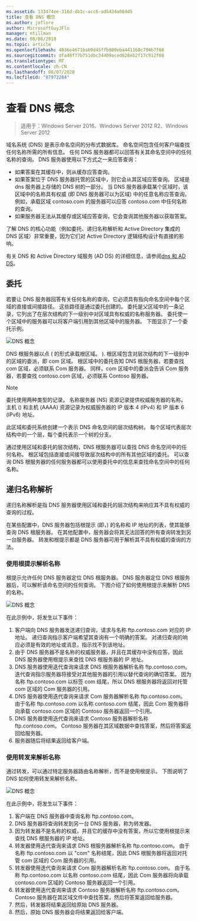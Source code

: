 ```yaml
---
ms.assetid: 133474ee-316d-4b1c-acc6-ad5434a064d5
title: 查看 DNS 概念
ms.author: joflore
author: MicrosoftGuyJFlo
manager: mtillman
ms.date: 08/08/2018
ms.topic: article
ms.openlocfilehash: 4036e4671bab9d45ffb000eba441160c794b7f68
ms.sourcegitcommit: dfa48f77b751dbc34409aced628eb2f17c912f08
ms.translationtype: MT
ms.contentlocale: zh-CN
ms.lasthandoff: 08/07/2020
ms.locfileid: "87972284"
---
```

# <a name="reviewing-dns-concepts"></a>查看 DNS 概念

>适用于：Windows Server 2016、Windows Server 2012 R2、Windows Server 2012

域名系统 (DNS) 是表示命名空间的分布式数据库。 命名空间包含任何客户端查找任何名称所需的所有信息。 任何 DNS 服务器都可以回答有关其命名空间中的任何名称的查询。 DNS 服务器使用以下方式之一来应答查询：

- 如果答案在其缓存中，则从缓存应答查询。
- 如果答案位于 DNS 服务器托管的区域中，则它会从其区域应答查询。 区域是 dns 服务器上存储的 DNS 树的一部分。 当 DNS 服务器承载某个区域时，该区域中的名称具有权威 (即 DNS 服务器可以为区域) 中的任意名称应答查询。 例如，承载区域 contoso.com 的服务器可以应答 contoso.com 中任何名称的查询。
- 如果服务器无法从其缓存或区域应答查询，它会查询其他服务器以获取答案。

了解 DNS 的核心功能（例如委托、递归名称解析和 Active Directory 集成的 DNS 区域）非常重要，因为它们对 Active Directory 逻辑结构设计有直接的影响。

有关 DNS 和 Active Directory 域服务 (AD DS) 的详细信息，请参阅[dns 和 AD DS](../../ad-ds/plan/DNS-and-AD-DS.md)。

## <a name="delegation"></a>委托

若要让 DNS 服务器回答有关任何名称的查询，它必须具有指向命名空间中每个区域的直接或间接路径。 这些路径是通过委托创建的。 委托是父区域中的一条记录，它列出了在层次结构的下一级别中对区域具有权威的名称服务器。 委托使一个区域中的服务器可以将客户端引用到其他区域中的服务器。 下图显示了一个委托示例。

![DNS 概念](../../media/Reviewing-DNS-Concepts/0c24b576-d41a-4e5d-ad3d-6be81e095835.gif)

DNS 根服务器以点 ( 的形式承载根区域。 ). 根区域包含对层次结构的下一级别中的区域的委派，即 com 区域。 根区域中的委托告知 DNS 根服务器，若要查找 com 区域，必须联系 Com 服务器。 同样，com 区域中的委派会告诉 Com 服务器，若要查找 contoso.com 区域，必须联系 Contoso 服务器。

> [!NOTE]
> 委托使用两种类型的记录。 名称服务器 (NS) 资源记录提供权威服务器的名称。 主机 () 和主机 (AAAA) 资源记录为权威服务器的 IP 版本 4 (IPv4) 和 IP 版本 6 (IPv6) 地址。

此区域和委托系统创建一个表示 DNS 命名空间的层次结构树。 每个区域代表层次结构中的一个层，每个委托表示一个树的分支。

通过使用区域和委托的层次结构，DNS 根服务器可以查找 DNS 命名空间中的任何名称。 根区域包括直接或间接导致层次结构中的所有其他区域的委托。 可以查询 DNS 根服务器的任何服务器都可以使用委托中的信息来查找命名空间中的任何名称。

## <a name="recursive-name-resolution"></a>递归名称解析

递归名称解析是指 DNS 服务器使用区域和委托的层次结构来响应其不具有权威的查询的过程。

在某些配置中，DNS 服务器包括根提示 (即，) 的名称和 IP 地址的列表，使其能够查询 DNS 根服务器。 在其他配置中，服务器会将其无法回答的所有查询转发到另一台服务器。 转发和根提示都是 DNS 服务器可用于解析其不具有权威的查询的方法。

### <a name="resolving-names-by-using-root-hints"></a>使用根提示解析名称

根提示允许任何 DNS 服务器定位 DNS 根服务器。 DNS 服务器定位 DNS 根服务器后，可以解析该命名空间的任何查询。 下图介绍了如何使用根提示来解析 DNS 的名称。

![DNS 概念](../../media/Reviewing-DNS-Concepts/1c044845-b104-4262-a7af-474ba3558a85.gif)

在此示例中，将发生以下事件：

1. 客户端向 DNS 服务器发送递归查询，请求与名称 ftp.contoso.com 对应的 IP 地址。 递归查询指示客户端希望其查询有一个明确的答案。 对递归查询的响应必须是有效的地址或消息，指示找不到该地址。
2. 由于 DNS 服务器不是名称的权威服务器，并且在其缓存中没有应答，因此 DNS 服务器使用根提示来查找 DNS 根服务器的 IP 地址。
3. DNS 服务器使用迭代查询来请求 DNS 根服务器解析名称 ftp.contoso.com。 迭代查询指示服务器将接受对其他服务器的引用以替代查询的确切答案。 因为名称 ftp.contoso.com 以标签 com 结尾，所以 DNS 根服务器将返回对托管 com 区域的 Com 服务器的引用。
4. DNS 服务器使用迭代查询来请求 Com 服务器解析名称 ftp.contoso.com。 由于名称 ftp.contoso.com 以名称 contoso.com 结尾，因此 Com 服务器将向承载 contoso.com 区域的 Contoso 服务器返回一个引用。
5. DNS 服务器使用迭代查询来请求 Contoso 服务器解析名称 ftp.contoso.com。 Contoso 服务器在其区域数据中查找答案，然后将答案返回给服务器。
6. 服务器随后将结果返回给客户端。

### <a name="resolving-names-by-using-forwarding"></a>使用转发来解析名称

通过转发，可以通过特定服务器路由名称解析，而不是使用根提示。 下图说明了 DNS 如何使用转发来解析名称。

![DNS 概念](../../media/Reviewing-DNS-Concepts/05bc2eb0-1033-4e53-ae30-244fa247d000.gif)

在此示例中，将发生以下事件：

1. 客户端在 DNS 服务器中查询名称 ftp.contoso.com。
2. DNS 服务器将查询转发到另一台 DNS 服务器，称为转发器。
3. 因为转发器不是名称的权威，并且它的缓存中没有答案，所以它使用根提示来查找 DNS 根服务器的 IP 地址。
4. 转发器使用迭代查询来请求 DNS 根服务器解析名称 ftp.contoso.com。 由于名称 ftp.contoso.com 以 "com" 名称结尾，因此 DNS 根服务器将返回对托管 com 区域的 Com 服务器的引用。
5. 转发器使用迭代查询来请求 Com 服务器解析名称 ftp.contoso.com。 由于名称 ftp.contoso.com 以名称 contoso.com 结尾，因此 Com 服务器将向承载 contoso.com 区域的 Contoso 服务器返回一个引用。
6. 转发器使用迭代查询来请求 Contoso 服务器解析名称 ftp.contoso.com。 Contoso 服务器在其区域文件中查找答案，然后将答案返回给服务器。
7. 然后，转发器将结果返回给原始 DNS 服务器。
8. 然后，原始 DNS 服务器会将结果返回给客户端。
